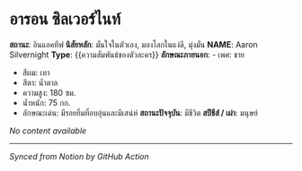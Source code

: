 # อารอน ซิลเวอร์ไนท์

<!-- Notion Page ID: 2115e81a-91ff-8104-8a3e-e4ba2f53d765 -->
<!-- Last synced: 2025-07-17T16:26:51.278Z -->

**สถานะ**: อินแอคทีฟ
**นิสัยหลัก**: มั่นใจในตัวเอง, มองโลกในแง่ดี, มุ่งมั่น
**NAME**: Aaron Silvernight
**Type**: {{ความสัมพันธ์ของตัวละคร}}
**ลักษณะภายนอก**: - เพศ: ชาย
- สีผม: เทา
- สีตา: น้ำตาล
- ความสูง: 180 ซม.
- น้ำหนัก: 75 กก.
- ลักษณะเด่น: มีรอยยิ้มที่อบอุ่นและมีเสน่ห์
**สถานะปัจจุบัน**: มีชีวิต
**สปีชีส์ / เผ่า**: มนุษย์


*No content available*

---
*Synced from Notion by GitHub Action*
